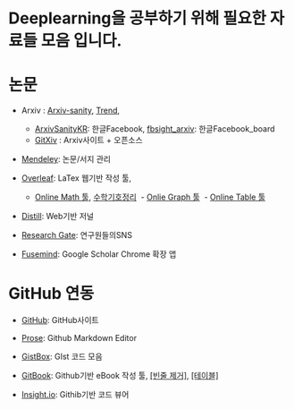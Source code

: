 # Deeplearning을 공부하기 위해 필요한 자료들 모음 입니다.

# 논문

- Arxiv : [Arxiv-sanity](http://www.arxiv-sanity.com/), [Trend](http://trendingarxiv.smerity.com/ ), 
  - [ArxivSanityKR](https://www.facebook.com/ArxivSanityKR): 한글Facebook, [fbsight_arxiv](http://fbsight.com/c/arxiv/): 한글Facebook_board
  - [GitXiv](http://www.gitxiv.com/) : Arxiv사이트 + 오픈소스

- [Mendeley](https://www.mendeley.com/library/): 논문/서지 관리

- [Overleaf](https://www.overleaf.com/): LaTex 웹기반 작성 툴, 
  - [Online Math 툴](http://www.hostmath.com/), [수학기호정리](https://librewiki.net/wiki/%EC%88%98%ED%95%99_%EA%B8%B0%ED%98%B8)
  - [Onlie Graph 툴](https://www.desmos.com/calculator/auubsajefh)
  - [Online Table 툴](https://ko.sharelatex.com/learn/List_of_Greek_letters_and_math_symbols)

- [Distill](http://distill.pub/): Web기반 저널

- [Research Gate](https://www.researchgate.net/home): 연구원들의SNS

- [Fusemind](http://fusemind.org): Google Scholar Chrome 확장 앱

# GitHub 연동

- [GitHub](https://github.com/adioshun): GitHub사이트

- [Prose](http://prose.io/#adioshun): Github Markdown Editor

- [GistBox](https://app.gistboxapp.com/library/my-gists): GIst 코드 모음

- [GitBook](https://www.gitbook.com/@adioshun): Github기반 eBook 작성 툴, [[빈줄 제거]](http://textmechanic.com/text-tools/basic-text-tools/addremove-line-breaks/), [[테이블]](http://truben.no/table/)

- [Insight.io](https://insight.io/account/projects): Githib기반 코드 뷰어




